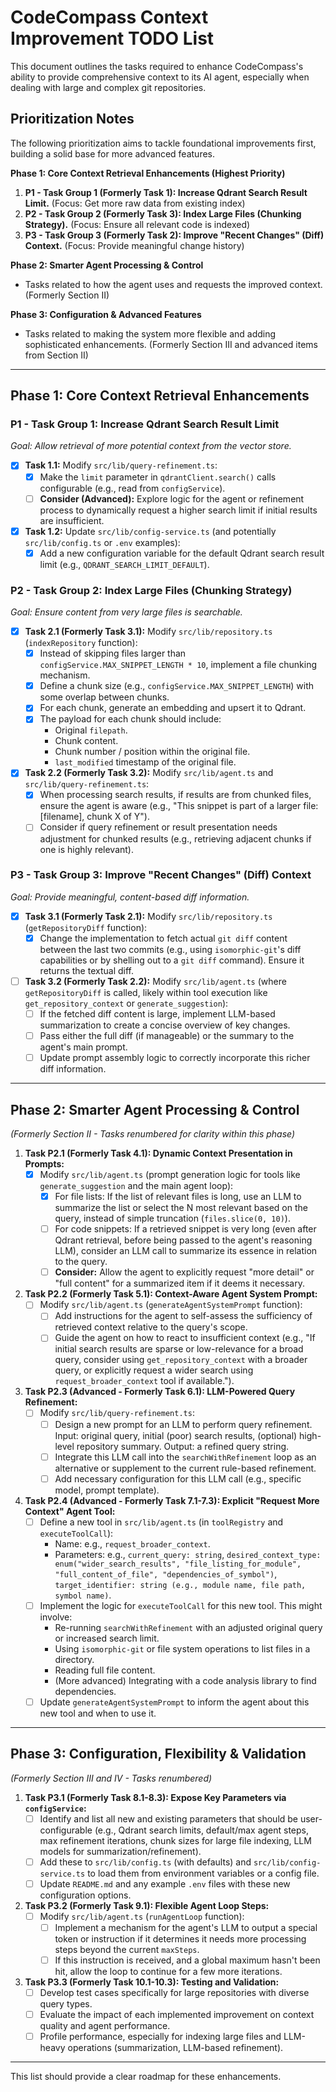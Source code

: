 # CodeCompass Context Improvement TODO List

This document outlines the tasks required to enhance CodeCompass's ability to provide comprehensive context to its AI agent, especially when dealing with large and complex git repositories.

## Prioritization Notes

The following prioritization aims to tackle foundational improvements first, building a solid base for more advanced features.

**Phase 1: Core Context Retrieval Enhancements (Highest Priority)**
1.  **P1 - Task Group 1 (Formerly Task 1): Increase Qdrant Search Result Limit.** (Focus: Get more raw data from existing index)
2.  **P2 - Task Group 2 (Formerly Task 3): Index Large Files (Chunking Strategy).** (Focus: Ensure all relevant code is indexed)
3.  **P3 - Task Group 3 (Formerly Task 2): Improve "Recent Changes" (Diff) Context.** (Focus: Provide meaningful change history)

**Phase 2: Smarter Agent Processing & Control**
*   Tasks related to how the agent uses and requests the improved context. (Formerly Section II)

**Phase 3: Configuration & Advanced Features**
*   Tasks related to making the system more flexible and adding sophisticated enhancements. (Formerly Section III and advanced items from Section II)

---

## Phase 1: Core Context Retrieval Enhancements

### P1 - Task Group 1: Increase Qdrant Search Result Limit
*Goal: Allow retrieval of more potential context from the vector store.*

*   [x] **Task 1.1:** Modify `src/lib/query-refinement.ts`:
    *   [x] Make the `limit` parameter in `qdrantClient.search()` calls configurable (e.g., read from `configService`).
    *   [ ] **Consider (Advanced):** Explore logic for the agent or refinement process to dynamically request a higher search limit if initial results are insufficient.
*   [x] **Task 1.2:** Update `src/lib/config-service.ts` (and potentially `src/lib/config.ts` or `.env` examples):
    *   [x] Add a new configuration variable for the default Qdrant search result limit (e.g., `QDRANT_SEARCH_LIMIT_DEFAULT`).

### P2 - Task Group 2: Index Large Files (Chunking Strategy)
*Goal: Ensure content from very large files is searchable.*

*   [x] **Task 2.1 (Formerly Task 3.1):** Modify `src/lib/repository.ts` (`indexRepository` function):
    *   [x] Instead of skipping files larger than `configService.MAX_SNIPPET_LENGTH * 10`, implement a file chunking mechanism.
    *   [x] Define a chunk size (e.g., `configService.MAX_SNIPPET_LENGTH`) with some overlap between chunks.
    *   [x] For each chunk, generate an embedding and upsert it to Qdrant.
    *   [x] The payload for each chunk should include:
        *   Original `filepath`.
        *   Chunk content.
        *   Chunk number / position within the original file.
        *   `last_modified` timestamp of the original file.
*   [x] **Task 2.2 (Formerly Task 3.2):** Modify `src/lib/agent.ts` and `src/lib/query-refinement.ts`:
    *   [x] When processing search results, if results are from chunked files, ensure the agent is aware (e.g., "This snippet is part of a larger file: [filename], chunk X of Y").
    *   [ ] Consider if query refinement or result presentation needs adjustment for chunked results (e.g., retrieving adjacent chunks if one is highly relevant).

### P3 - Task Group 3: Improve "Recent Changes" (Diff) Context
*Goal: Provide meaningful, content-based diff information.*

*   [x] **Task 3.1 (Formerly Task 2.1):** Modify `src/lib/repository.ts` (`getRepositoryDiff` function):
    *   [x] Change the implementation to fetch actual `git diff` content between the last two commits (e.g., using `isomorphic-git`'s diff capabilities or by shelling out to a `git diff` command). Ensure it returns the textual diff.
*   [ ] **Task 3.2 (Formerly Task 2.2):** Modify `src/lib/agent.ts` (where `getRepositoryDiff` is called, likely within tool execution like `get_repository_context` or `generate_suggestion`):
    *   [ ] If the fetched diff content is large, implement LLM-based summarization to create a concise overview of key changes.
    *   [ ] Pass either the full diff (if manageable) or the summary to the agent's main prompt.
    *   [ ] Update prompt assembly logic to correctly incorporate this richer diff information.

---

## Phase 2: Smarter Agent Processing & Control
*(Formerly Section II - Tasks renumbered for clarity within this phase)*

1.  **Task P2.1 (Formerly Task 4.1): Dynamic Context Presentation in Prompts:**
    *   [x] Modify `src/lib/agent.ts` (prompt generation logic for tools like `generate_suggestion` and the main agent loop):
        *   [x] For file lists: If the list of relevant files is long, use an LLM to summarize the list or select the N most relevant based on the query, instead of simple truncation (`files.slice(0, 10)`).
        *   [ ] For code snippets: If a retrieved snippet is very long (even after Qdrant retrieval, before being passed to the agent's reasoning LLM), consider an LLM call to summarize its essence in relation to the query.
        *   [ ] **Consider:** Allow the agent to explicitly request "more detail" or "full content" for a summarized item if it deems it necessary.

2.  **Task P2.2 (Formerly Task 5.1): Context-Aware Agent System Prompt:**
    *   [ ] Modify `src/lib/agent.ts` (`generateAgentSystemPrompt` function):
        *   [ ] Add instructions for the agent to self-assess the sufficiency of retrieved context relative to the query's scope.
        *   [ ] Guide the agent on how to react to insufficient context (e.g., "If initial search results are sparse or low-relevance for a broad query, consider using `get_repository_context` with a broader query, or explicitly request a wider search using `request_broader_context` tool if available.").

3.  **Task P2.3 (Advanced - Formerly Task 6.1): LLM-Powered Query Refinement:**
    *   [ ] Modify `src/lib/query-refinement.ts`:
        *   [ ] Design a new prompt for an LLM to perform query refinement. Input: original query, initial (poor) search results, (optional) high-level repository summary. Output: a refined query string.
        *   [ ] Integrate this LLM call into the `searchWithRefinement` loop as an alternative or supplement to the current rule-based refinement.
        *   [ ] Add necessary configuration for this LLM call (e.g., specific model, prompt template).

4.  **Task P2.4 (Advanced - Formerly Task 7.1-7.3): Explicit "Request More Context" Agent Tool:**
    *   [ ] Define a new tool in `src/lib/agent.ts` (in `toolRegistry` and `executeToolCall`):
        *   Name: e.g., `request_broader_context`.
        *   Parameters: e.g., `current_query: string`, `desired_context_type: enum("wider_search_results", "file_listing_for_module", "full_content_of_file", "dependencies_of_symbol")`, `target_identifier: string (e.g., module name, file path, symbol name)`.
    *   [ ] Implement the logic for `executeToolCall` for this new tool. This might involve:
        *   Re-running `searchWithRefinement` with an adjusted original query or increased search limit.
        *   Using `isomorphic-git` or file system operations to list files in a directory.
        *   Reading full file content.
        *   (More advanced) Integrating with a code analysis library to find dependencies.
    *   [ ] Update `generateAgentSystemPrompt` to inform the agent about this new tool and when to use it.

---

## Phase 3: Configuration, Flexibility & Validation
*(Formerly Section III and IV - Tasks renumbered)*

1.  **Task P3.1 (Formerly Task 8.1-8.3): Expose Key Parameters via `configService`:**
    *   [ ] Identify and list all new and existing parameters that should be user-configurable (e.g., Qdrant search limits, default/max agent steps, max refinement iterations, chunk sizes for large file indexing, LLM models for summarization/refinement).
    *   [ ] Add these to `src/lib/config.ts` (with defaults) and `src/lib/config-service.ts` to load them from environment variables or a config file.
    *   [ ] Update `README.md` and any example `.env` files with these new configuration options.

2.  **Task P3.2 (Formerly Task 9.1): Flexible Agent Loop Steps:**
    *   [ ] Modify `src/lib/agent.ts` (`runAgentLoop` function):
        *   [ ] Implement a mechanism for the agent's LLM to output a special token or instruction if it determines it needs more processing steps beyond the current `maxSteps`.
        *   [ ] If this instruction is received, and a global maximum hasn't been hit, allow the loop to continue for a few more iterations.

3.  **Task P3.3 (Formerly Task 10.1-10.3): Testing and Validation:**
    *   [ ] Develop test cases specifically for large repositories with diverse query types.
    *   [ ] Evaluate the impact of each implemented improvement on context quality and agent performance.
    *   [ ] Profile performance, especially for indexing large files and LLM-heavy operations (summarization, LLM-based refinement).

---

This list should provide a clear roadmap for these enhancements.
